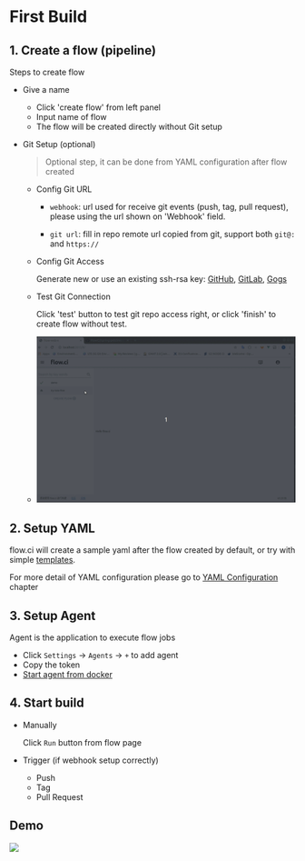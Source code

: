 # First Build

## 1. Create a flow (pipeline)

Steps to create flow

- Give a name
  - Click 'create flow' from left panel
  - Input name of flow
  - The flow will be created directly without Git setup
  
- Git Setup (optional)
  
  > Optional step, it can be done from YAML configuration after flow created

  - Config Git URL

    - `webhook`: url used for receive git events (push, tag, pull request), please using the url shown on 'Webhook' field.
    
    - `git url`: fill in repo remote url copied from git, support both `git@:` and `https://`
  
  - Config Git Access

    Generate new or use an existing ssh-rsa key: [GitHub](../git/github.md), [GitLab](../git/github.md), [Gogs](../git/github.md)

  - Test Git Connection

    Click 'test' button to test git repo access right, or click 'finish' to create flow without test.

  - ![](./img/create_flow_with_git_test.gif)


## 2. Setup YAML

flow.ci will create a sample yaml after the flow created by default, or try with simple [templates](https://github.com/FlowCI/templates).

For more detail of YAML configuration please go to [YAML Configuration]() chapter

## 3. Setup Agent

Agent is the application to execute flow jobs

- Click `Settings` -> `Agents` -> `+` to add agent
- Copy the token
- [Start agent from docker](https://github.com/FlowCI/docker/blob/master/README.md)

## 4. Start build

- Manually

  Click `Run` button from flow page

- Trigger (if webhook setup correctly)
  - Push
  - Tag
  - Pull Request

## Demo
  ![](../img/demo.gif)
